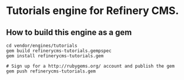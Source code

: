 # Tutorials engine for Refinery CMS.

## How to build this engine as a gem

    cd vendor/engines/tutorials
    gem build refinerycms-tutorials.gempspec
    gem install refinerycms-tutorials.gem
    
    # Sign up for a http://rubygems.org/ account and publish the gem
    gem push refinerycms-tutorials.gem